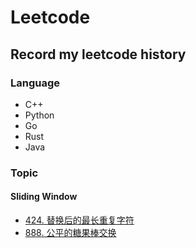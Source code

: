 # Leetcode

## Record my leetcode history

### Language

+ C++
+ Python
+ Go
+ Rust
+ Java


### Topic

#### Sliding Window

+ [424. 替换后的最长重复字符](Python/424.LongestRepeatingCharacterReplacement.py)
+ [888. 公平的糖果棒交换](Python/888.FairCandySwap.py)
